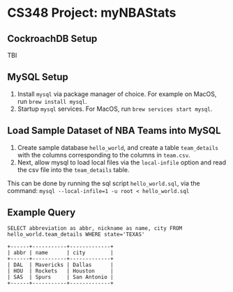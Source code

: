# CS348 Project: myNBAStats

## CockroachDB Setup
TBI

## MySQL Setup
1. Install `mysql` via package manager of choice. For example on MacOS, run `brew install mysql`.
2. Startup `mysql` services. For MacOS, run `brew services start mysql`.

##  Load Sample Dataset of NBA Teams into MySQL
1. Create sample database `hello_world`, and create a table `team_details` with the columns corresponding to the columns in `team.csv`. 
2. Next, allow mysql to load local files via the `local-infile` option and read the csv file into the `team_details` table. 

This can be done by running the sql script `hello_world.sql`, via the command:
```mysql --local-infile=1 -u root < hello_world.sql```

## Example Query
`SELECT abbreviation as abbr, nickname as name, city FROM hello_world.team_details WHERE state='TEXAS'`

```
+------+-----------+-------------+
| abbr | name      | city        |
+------+-----------+-------------+
| DAL  | Mavericks | Dallas      |
| HOU  | Rockets   | Houston     |
| SAS  | Spurs     | San Antonio |
+------+-----------+-------------+
```